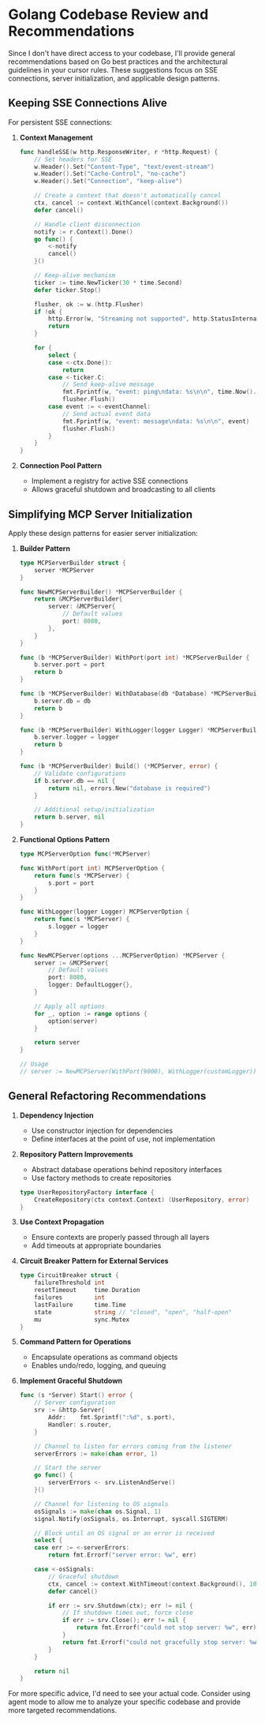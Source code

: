 # Golang Codebase Review and Recommendations

Since I don't have direct access to your codebase, I'll provide general recommendations based on Go best practices and the architectural guidelines in your cursor rules. These suggestions focus on SSE connections, server initialization, and applicable design patterns.

## Keeping SSE Connections Alive

For persistent SSE connections:

1. **Context Management**
   ```go
   func handleSSE(w http.ResponseWriter, r *http.Request) {
       // Set headers for SSE
       w.Header().Set("Content-Type", "text/event-stream")
       w.Header().Set("Cache-Control", "no-cache")
       w.Header().Set("Connection", "keep-alive")

       // Create a context that doesn't automatically cancel
       ctx, cancel := context.WithCancel(context.Background())
       defer cancel()

       // Handle client disconnection
       notify := r.Context().Done()
       go func() {
           <-notify
           cancel()
       }()

       // Keep-alive mechanism
       ticker := time.NewTicker(30 * time.Second)
       defer ticker.Stop()

       flusher, ok := w.(http.Flusher)
       if !ok {
           http.Error(w, "Streaming not supported", http.StatusInternalServerError)
           return
       }

       for {
           select {
           case <-ctx.Done():
               return
           case <-ticker.C:
               // Send keep-alive message
               fmt.Fprintf(w, "event: ping\ndata: %s\n\n", time.Now().String())
               flusher.Flush()
           case event := <-eventChannel:
               // Send actual event data
               fmt.Fprintf(w, "event: message\ndata: %s\n\n", event)
               flusher.Flush()
           }
       }
   }
   ```

2. **Connection Pool Pattern**
   - Implement a registry for active SSE connections
   - Allows graceful shutdown and broadcasting to all clients

## Simplifying MCP Server Initialization

Apply these design patterns for easier server initialization:

1. **Builder Pattern**
   ```go
   type MCPServerBuilder struct {
       server *MCPServer
   }

   func NewMCPServerBuilder() *MCPServerBuilder {
       return &MCPServerBuilder{
           server: &MCPServer{
               // Default values
               port: 8080,
           },
       }
   }

   func (b *MCPServerBuilder) WithPort(port int) *MCPServerBuilder {
       b.server.port = port
       return b
   }

   func (b *MCPServerBuilder) WithDatabase(db *Database) *MCPServerBuilder {
       b.server.db = db
       return b
   }

   func (b *MCPServerBuilder) WithLogger(logger Logger) *MCPServerBuilder {
       b.server.logger = logger
       return b
   }

   func (b *MCPServerBuilder) Build() (*MCPServer, error) {
       // Validate configurations
       if b.server.db == nil {
           return nil, errors.New("database is required")
       }

       // Additional setup/initialization
       return b.server, nil
   }
   ```

2. **Functional Options Pattern**
   ```go
   type MCPServerOption func(*MCPServer)

   func WithPort(port int) MCPServerOption {
       return func(s *MCPServer) {
           s.port = port
       }
   }

   func WithLogger(logger Logger) MCPServerOption {
       return func(s *MCPServer) {
           s.logger = logger
       }
   }

   func NewMCPServer(options ...MCPServerOption) *MCPServer {
       server := &MCPServer{
           // Default values
           port: 8080,
           logger: DefaultLogger{},
       }

       // Apply all options
       for _, option := range options {
           option(server)
       }

       return server
   }

   // Usage
   // server := NewMCPServer(WithPort(9000), WithLogger(customLogger))
   ```

## General Refactoring Recommendations

1. **Dependency Injection**
   - Use constructor injection for dependencies
   - Define interfaces at the point of use, not implementation

2. **Repository Pattern Improvements**
   - Abstract database operations behind repository interfaces
   - Use factory methods to create repositories
   ```go
   type UserRepositoryFactory interface {
       CreateRepository(ctx context.Context) (UserRepository, error)
   }
   ```

3. **Use Context Propagation**
   - Ensure contexts are properly passed through all layers
   - Add timeouts at appropriate boundaries

4. **Circuit Breaker Pattern for External Services**
   ```go
   type CircuitBreaker struct {
       failureThreshold int
       resetTimeout     time.Duration
       failures         int
       lastFailure      time.Time
       state            string // "closed", "open", "half-open"
       mu               sync.Mutex
   }
   ```

5. **Command Pattern for Operations**
   - Encapsulate operations as command objects
   - Enables undo/redo, logging, and queuing

6. **Implement Graceful Shutdown**
   ```go
   func (s *Server) Start() error {
       // Server configuration
       srv := &http.Server{
           Addr:    fmt.Sprintf(":%d", s.port),
           Handler: s.router,
       }

       // Channel to listen for errors coming from the listener
       serverErrors := make(chan error, 1)

       // Start the server
       go func() {
           serverErrors <- srv.ListenAndServe()
       }()

       // Channel for listening to OS signals
       osSignals := make(chan os.Signal, 1)
       signal.Notify(osSignals, os.Interrupt, syscall.SIGTERM)

       // Block until an OS signal or an error is received
       select {
       case err := <-serverErrors:
           return fmt.Errorf("server error: %w", err)

       case <-osSignals:
           // Graceful shutdown
           ctx, cancel := context.WithTimeout(context.Background(), 10*time.Second)
           defer cancel()

           if err := srv.Shutdown(ctx); err != nil {
               // If shutdown times out, force close
               if err := srv.Close(); err != nil {
                   return fmt.Errorf("could not stop server: %w", err)
               }
               return fmt.Errorf("could not gracefully stop server: %w", err)
           }
       }

       return nil
   }
   ```

For more specific advice, I'd need to see your actual code. Consider using agent mode to allow me to analyze your specific codebase and provide more targeted recommendations.

